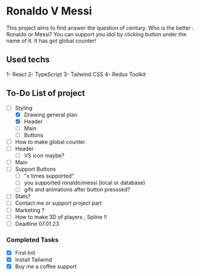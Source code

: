 # Ronaldo V Messi

This project aims to find answer the question of century. Who is the better : Ronaldo or Messi? You can support you idol by clicking button under the name of it. It has got global counter!

## Used techs

1- React
2- TypeScript
3- Tailwind CSS
4- Redux Toolkit

## To-Do List of project

- [ ] Styling
  - [x] Drawing general plan
  - [X] Header
  - [ ] Main
  - [ ] Buttons
- [ ] How to make global counter
- [ ] Header
  - [ ] VS icon maybe?
- [ ] Main
- [ ] Support Buttons
  - [ ] "x times supported"
  - [ ] you supported ronaldo/messi (local or database)
  - [ ] gifs and animations after button presssed?
- [ ] Stats?
- [ ] Contact me or support project part
- [ ] Marketing ?
- [ ] How to make 3D of players , Spline !!
- [ ] Deadline 07.01.23

### Completed Tasks

- [x] First Init
- [x] Install Tailwind
- [X] Buy me a coffee support
